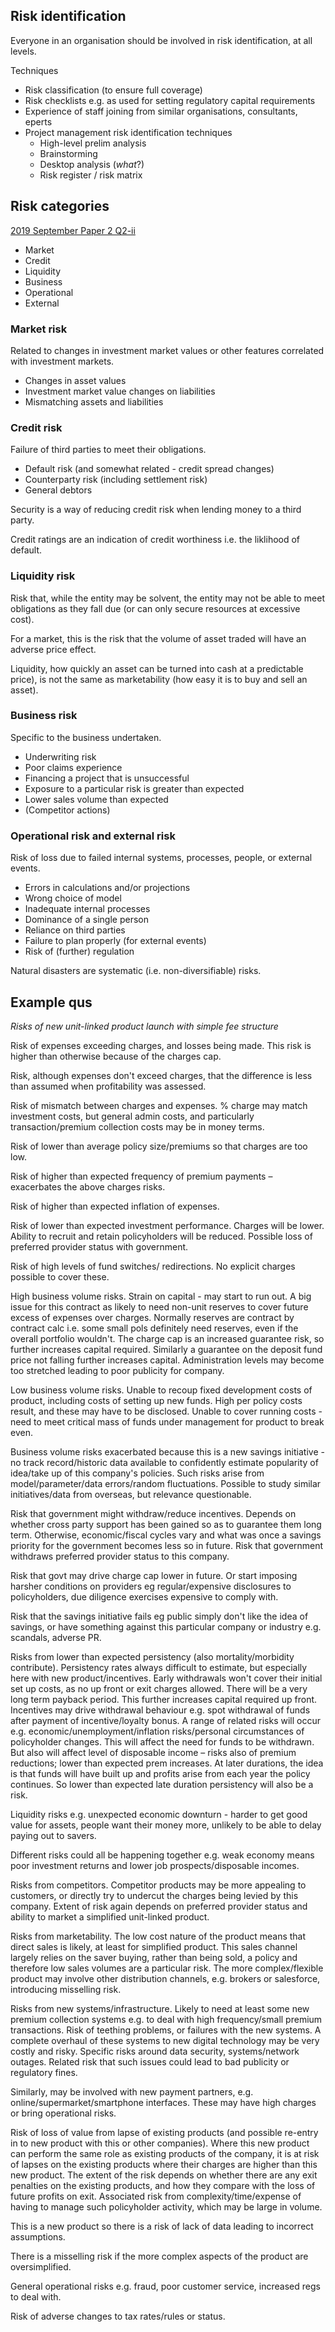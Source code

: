 ## Risk identification

Everyone in an organisation should be involved in risk identification, at all
levels.

Techniques

- Risk classification (to ensure full coverage)
- Risk checklists e.g. as used for setting regulatory capital requirements
- Experience of staff joining from similar organisations, consultants,
eperts
- Project management risk identification techniques
    - High-level prelim analysis
    - Brainstorming
    - Desktop analysis (_what_?)
    - Risk register / risk matrix

## Risk categories

[2019 September Paper 2 Q2-ii](40-2019-09-02.md#2-ii)

- Market
- Credit
- Liquidity
- Business
- Operational
- External

### Market risk

Related to changes in investment market values or other features correlated
with investment markets.

- Changes in asset values
- Investment market value changes on liabilities
- Mismatching assets and liabilities

### Credit risk

Failure of third parties to meet their obligations.

- Default risk (and somewhat related - credit spread changes)
- Counterparty risk (including settlement risk)
- General debtors

Security is a way of reducing credit risk when lending money to a third party.

Credit ratings are an indication of credit worthiness i.e. the liklihood of
default.

### Liquidity risk

Risk that, while the entity may be solvent, the entity may not be able to meet
obligations as they fall due (or can only secure resources at excessive cost).

For a market, this is the risk that the volume of asset traded will have an
adverse price effect.

Liquidity, how quickly an asset can be turned into cash at a predictable price),
is not the same as marketability (how easy it is to buy and sell an asset).

### Business risk

Specific to the business undertaken.

- Underwriting risk
- Poor claims experience
- Financing a project that is unsuccessful
- Exposure to a particular risk is greater than expected
- Lower sales volume than expected
- (Competitor actions)

### Operational risk and external risk

Risk of loss due to failed internal systems, processes, people, or external
events.

- Errors in calculations and/or projections
- Wrong choice of model
- Inadequate internal processes
- Dominance of a single person
- Reliance on third parties
- Failure to plan properly (for external events)
- Risk of (further) regulation

Natural disasters are systematic (i.e. non-diversifiable) risks.

## Example qus

_Risks of new unit-linked product launch with simple fee structure_

Risk of expenses exceeding charges, and losses being made.
This risk is higher than otherwise because of the charges cap.

Risk, although expenses don't exceed charges, that the difference is less than
assumed when profitability was assessed.

Risk of mismatch between charges and expenses.
% charge may match investment costs, but general admin costs, and particularly
transaction/premium collection costs may be in money terms.

Risk of lower than average policy size/premiums so that charges are too low.

Risk of higher than expected frequency of premium payments –
exacerbates the above charges risks.

Risk of higher than expected inflation of expenses.

Risk of lower than expected investment performance.
Charges will be lower.
Ability to recruit and retain policyholders will be reduced.
Possible loss of preferred provider status with government.

Risk of high levels of fund switches/ redirections.
No explicit charges possible to cover these.

High business volume risks.
Strain on capital - may start to run out.
A big issue for this contract as likely to need non-unit reserves
to cover future excess of expenses over charges.
Normally reserves are contract by contract calc i.e.
some small pols definitely need reserves,
even if the overall portfolio wouldn't.
The charge cap is an increased guarantee risk,
so further increases capital required.
Similarly a guarantee on the deposit fund price not falling further
increases capital.
Administration levels may become too stretched leading to poor publicity for
company.

Low business volume risks.
Unable to recoup fixed development costs of product,
including costs of setting up new funds.
High per policy costs result,
and these may have to be disclosed.
Unable to cover running costs -
need to meet critical mass of funds under management for product to break even.

Business volume risks exacerbated because this is a new savings initiative -
no track record/historic data available to confidently estimate popularity of
idea/take up of this company's policies.
Such risks arise from model/parameter/data errors/random fluctuations.
Possible to study similar initiatives/data from overseas, but relevance
questionable.

Risk that government might withdraw/reduce incentives.
Depends on whether cross party support has been gained so as to guarantee them
long term.
Otherwise, economic/fiscal cycles vary and what was once a savings priority
for the government becomes less so in future.
Risk that government withdraws preferred provider status to this company.

Risk that govt may drive charge cap lower in future.
Or start imposing harsher conditions on providers eg regular/expensive
disclosures to policyholders,
due diligence exercises expensive to comply with.

Risk that the savings initiative fails eg public simply don't like the idea of
savings, or have something against this particular company or industry e.g.
scandals, adverse PR.

Risks from lower than expected persistency
(also mortality/morbidity contribute).
Persistency rates always difficult to estimate,
but especially here with new product/incentives.
Early withdrawals won't cover their initial set up costs,
as no up front or exit charges allowed.
There will be a very long term payback period.
This further increases capital required up front.
Incentives may drive withdrawal behaviour
e.g. spot withdrawal of funds after payment of incentive/loyalty bonus.
A range of related risks will occur
e.g. economic/unemployment/inflation risks/personal circumstances of
policyholder changes.
This will affect the need for funds to be withdrawn.
But also will affect level of disposable income –
risks also of premium reductions; lower than expected prem increases.
At later durations, the idea is that funds will have built up and profits arise
from each year the policy continues.
So lower than expected late duration persistency will also be a risk.

Liquidity risks
e.g. unexpected economic downturn - harder to get good value for assets,
people want their money more, unlikely to be able to delay paying out to savers.

Different risks could all be happening together
e.g. weak economy means poor investment returns and lower job
prospects/disposable incomes.

Risks from competitors.
Competitor products may be more appealing to customers,
or directly try to undercut the charges being levied by this company.
Extent of risk again depends on preferred provider status and ability to
market a simplified unit-linked product.

Risks from marketability.
The low cost nature of the product means that direct sales is likely,
at least for simplified product.
This sales channel largely relies on the saver buying,
rather than being sold, a policy and therefore low sales volumes are a
particular risk.
The more complex/flexible product may involve other distribution channels,
e.g. brokers or salesforce, introducing misselling risk.

Risks from new systems/infrastructure.
Likely to need at least some new premium collection systems
e.g. to deal with high frequency/small premium transactions.
Risk of teething problems, or failures with the new systems.
A complete overhaul of these systems to new digital technology may be very
costly and risky.
Specific risks around data security, systems/network outages.
Related risk that such issues could lead to bad publicity or regulatory fines.

Similarly, may be involved with new payment partners,
e.g. online/supermarket/smartphone interfaces.
These may have high charges or bring operational risks.

Risk of loss of value from lapse of existing products
(and possible re-entry in to new product with this or other companies).
Where this new product can perform the same role as existing products of the
company, it is at risk of lapses on the existing products where their charges
are higher than this new product.
The extent of the risk depends on whether there are any exit penalties on the
existing products, and how they compare with the loss of future profits on exit.
Associated risk from complexity/time/expense of having to manage such
policyholder activity, which may be large in volume.

This is a new product so there is a risk of lack of data leading to incorrect
assumptions.

There is a misselling risk if the more complex aspects of the product are
oversimplified.

General operational risks e.g. fraud, poor customer service, increased regs to
deal with.

Risk of adverse changes to tax rates/rules or status.
